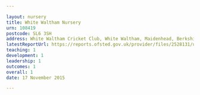 ```yaml
---

layout: nursery
title: White Waltham Nursery
urn: 108419
postcode: SL6 3SH
address: White Waltham Cricket Club, White Waltham, Maidenhead, Berkshire, SL6 3SH
latestReportUrl: https://reports.ofsted.gov.uk/provider/files/2528131/urn/108419.pdf
teaching: 1
development: 1
leadership: 1
outcomes: 1
overall: 1
date: 17 November 2015

---
```

